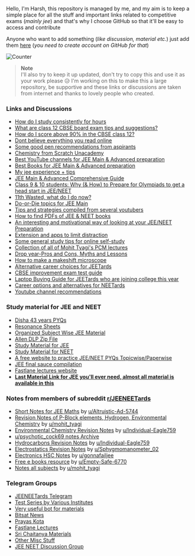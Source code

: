 Hello, I'm Harsh, this repository is managed by me, and my aim is to keep a simple place for all the stuff and important links related to competitive exams (*mainly jee*) and that's why I choose GitHub so that it'll be easy to access and contribute

Anyone who want to add something (*like discussion, material etc.*) just add them [here](https://github.com/harshkad/jeeneet.stuff/issues/new) (*you need to create account on GitHub for that*)

![Counter](https://visitor_badge.deta.dev/?id=harshkad.pcmies&type=pv&style=flat&color=blue&label=visitors)

> **Note**  
> I'll also try to keep it up updated, don't try to copy this and use it as your work please 😥 I'm working on this to make this a large repository, be supportive and these links or discussions are taken from internet and thanks to lovely people who created.

### Links and Discussions

- [How do I study consistently for hours](https://qr.ae/pvWqdN)
- [What are class 12 CBSE board exam tips and suggestions?](https://qr.ae/prboB5)
- [How do I score above 90% in the CBSE class 12?](https://www.quora.com/How-do-I-get-90-%2B-in-12-CBSE/answer/Saumya-Meena-2)
- [Dont believe everything you read online](https://www.reddit.com/r/JEENEETards/comments/10otprw/dont_believe_everything_you_read_online/) 
- [Some good pen recommendations from aspirants](https://www.reddit.com/r/JEENEETards/comments/10zfanj/this_is_for_sabki_mild_entertainment_acche_se/)
- [Chemistry from Scratch Unacademy](https://drive.google.com/file/d/1FTwMLVh9R_Qhyy0dR-lsemWHB6wuiIKC/view)
- [Best YouTube channels for JEE Main & Advanced preparation](https://www.reddit.com/r/JEENEETards/comments/pzc33l/request_to_mods_reupload_with_changes_hope_this/)
- [Best Books for JEE Main & Advanced preparation](https://www.reddit.com/r/JEENEETards/comments/q1vsvc/jeeneet_manual_for_books_requesting_mods_to_add/) 
- [My jee experience + tips](https://www.reddit.com/r/JEENEETards/comments/wz4610/6_years_in_16_mins_maybe_youll_learn_something/) 
- [JEE Main & Advanced Comprehensive Guide](https://www.reddit.com/r/JEENEETards/comments/rr6jdt/jee_mainsadvanced_comprehensive_guide_repost/)
- [Class 9 & 10 students: Why (& How) to Prepare for Olympiads to get a head start in JEE/NEET](https://www.reddit.com/r/JEENEETards/comments/q72hqv/kids_who_are_not_in_ninth_or_tenth_class_and_who/)
- [11th Wasted, what do I do now?](https://www.reddit.com/r/JEENEETards/comments/qv02yu/11th_wasted_what_do_i_do_now/)
- [Do-or-Die topics for JEE Main](https://www.reddit.com/r/JEENEETards/comments/qzsj63/importantdoordie_topics_for_mains_2022/)
- [Tips and strategies compiled from several youtubers](https://www.reddit.com/r/JEENEETards/comments/th41w2/all_the_tips_and_strategy_you_need_apart_from/?utm_source=share&utm_medium=web2x&context=3)
- [How to find PDFs of JEE & NEET books](https://www.reddit.com/r/JEENEETards/comments/qg2da0/the_actually_to_find_and_use_pdfs_of_jee_and_neet/) 
- [An interesting and motivational way of looking at your JEE/NEET Preparation](https://www.reddit.com/r/JEENEETards/comments/rsk20i/something_very_useful_for_jeeneetards_check_it/) 
- [Extension and apps to limit distraction](https://www.reddit.com/r/JEENEETards/comments/rxza3v/recommended_browser_extensions_distraction_apps/?utm_source=share&utm_medium=web2x&context=3)
- [Some general study tips for online self-study](https://www.reddit.com/r/JEENEETards/comments/twnr3t/tips_for_people_going_into_class_11th_and_are/)
- [Collection of all of Mohit Tyagi's PCM lectures](https://docs.google.com/document/d/16uirIb3t5MPXa9f9xknZ2uQnLIA9rLLnMlV_NkHfoJ4/edit)
- [Drop year-Pros and Cons, Myths and Lessons](https://www.reddit.com/r/JEENEETards/comments/v0fhoy/drop_year_pros_cons_myths_lessons/?utm_source=share&utm_medium=web2x&context=3)
- [How to make a makeshift microscope](https://www.reddit.com/r/JEENEETards/comments/v2qbyw/how_to_have_a_140x_jugaad_microscope_setup/?utm_source=share&utm_medium=web2x&context=3)
- [Alternative career choices for JEETards](https://www.reddit.com/r/JEENEETards/comments/vi2ijq/alternative_career_choices/?utm_source=share&utm_medium=web2x&context=3)
- [CBSE improvement exam test guide](https://www.reddit.com/r/JEENEETards/comments/w72uzk/nahi_aa_rhe_75_improvement_test_guide/?utm_source=share&utm_medium=web2x&context=3)
- [Laptop Buying Guide for JEETards who are joining college this year](https://www.reddit.com/r/JEENEETards/comments/xesz71/laptop_buying_guide_for_jeetards_who_are_joining/?utm_source=share&utm_medium=web2x&context=3)
- [Career options and alternatives for NEETards](https://www.reddit.com/r/JEENEETards/comments/ylrash/career_options_alternatives_for_pcbtardsneetards/?utm_source=share&utm_medium=web2x&context=3)
- [Youtube channel recommendations](https://www.reddit.com/r/JEENEETards/comments/wne7nt/gr8_underrated_youtube_channels_for_jee_advanced/)

### Study material for JEE and NEET

- [Disha 43 years PYQs](https://drive.google.com/drive/folders/1iZx6KDmSy0kpZEUJRRaLn17xDJNAXMYR?usp=share_link)
- [Resonance Sheets](https://drive.google.com/drive/folders/1gTroyJg3lNVQHxHXhYv4KQ_M14l02q1N?usp=share_link)
- [Organized Subject Wise JEE Material](https://drive.google.com/drive/folders/1-5sTDPA1aK5y6dwY-wyHfeAPdRUB9dpG)
- [Allen DLP Zip File](https://drive.google.com/file/d/1D9napBdRIqT2wdYRiefjf_yQfgxwIEMj/view)
- [Study Material for JEE](https://drive.google.com/drive/folders/1k0cW55ub2nbYVwHk90Z8S3xkCEdkLOlt)
- [Study Material for NEET](https://drive.google.com/drive/folders/1VjgCZP20FW5IYvL1qPmQynTXtAo6VxOf)
- [A free website to practice JEE/NEET PYQs Topicwise/Paperwise](https://questions.examside.com/)
- [JEE final sauce compilation](https://www.reddit.com/r/JEENEETards/comments/x82u7l/final_sauce_compilation_for_jee_2023tards/?utm_source=share&utm_medium=web2x&context=3)
- [Fastlane lectures website](https://www.reddit.com/r/JEENEETards/comments/z399tq/creating_a_site_for_systematic_and_easy_access_of/)
- **[Last Material Link for JEE you'll ever need, almost all material is available in this](https://drive.google.com/drive/folders/1G85ClGqb-M69rRMARVXDEFhTApQhiteV?usp=share_link)**

### Notes from members of subreddit [r/JEENEETards](https://www.reddit.com/r/JEENEETards)

- [Short Notes for JEE Maths](https://drive.google.com/drive/folders/1ImeOLviyCfXUlbkS0ANyvWyR3KX5WUOs?usp=sharing)  by  [u/Altruistic-Ad-5744](https://www.reddit.com/u/Altruistic-Ad-5744)
- [Revision Notes of P-Block elements, Hydrogen, Environmental Chemistry](https://www.reddit.com/user/psychotic_cock69/comments/ttrlb5/credits_to_sir_umohit_tyagi_i_have_made_these/?utm_source=share&utm_medium=web2x&context=3)  by  [u/mohit_tyagi](https://www.reddit.com/u/mohit_tyagi)
- [Environmental Chemistry Revision Notes](https://www.reddit.com/r/JEENEETards/comments/ua9v46/environmental_chem_short_notes_lelo/?utm_source=share&utm_medium=web2x&context=3)  by  [u/Individual-Eagle759](https://www.reddit.com/u/Individual-Eagle759)
- [u/psychotic_cock69 notes Archive](https://www.reddit.com/r/undefined/comments/u6hhuk/comment/i58bbki/?utm_source=share&utm_medium=web2x&context=3)
- [Hydrocarbons Revision Notes](https://imgur.com/gallery/psIyMh1)  by  [u/Individual-Eagle759](https://www.reddit.com/u/Individual-Eagle759)
- [Electrostatics Revision Notes](https://www.reddit.com/r/JEENEETards/comments/u5gtmz/electric_charges_fields_notes_in_8_pages/?utm_source=share&utm_medium=web2x&context=3)  by  [u/Sphygmomanometer_02](https://www.reddit.com/u/Sphygmomanometer_02)
- [Electronics HSC Notes](https://www.reddit.com/r/JEENEETards/comments/v8lz1t/for_hsctards_who_took_electronics_here_are_my/?utm_source=share&utm_medium=web2x&context=3)  by  [u/gonnafailjee](https://www.reddit.com/u/gonnafailjee)
- [Free e books resource](https://drive.google.com/drive/folders/1v14rJL89oR672KS8DMb2eSgOZkTAq9k_?usp=sharing)  by  [u/Empty-Safe-6770](https://www.reddit.com/u/Empty-Safe-6770)
- [Notes all subjects](https://www.reddit.com/r/JEENEETards/comments/xl8jih/all_my_notes_goodbye_d/)  by  [u/mohit_tyagi](https://www.reddit.com/u/mohit_tyagi)

### Telegram Groups

- [JEENEETards Telegram](https://www.google.com/url?q=https://telegram.me/JEENEETardsTelegram)
- [Test Series by Various Institutes](https://www.google.com/url?q=https://telegram.me/Test_Series_For_Jee)
- [Very useful bot for materials](https://www.google.com/url?q=https://telegram.me/Tarun2004bot)
- [Bitsat News](https://www.google.com/url?q=https://telegram.me/BITSAT_2022)
- [Prayas Kota](https://www.google.com/url?q=https://telegram.me/+ipttk90JqzE4ZmFl)
- [Fastlane Lectures](https://www.google.com/url?q=https://telegram.me/+MiF_qBmOWcY5YjJl)
- [Sri Chaitanya Materials](https://www.google.com/url?q=https://telegram.me/jeeforyou1)
- [Other Misc Stuff](https://www.google.com/url?q=https://telegram.me/iit_jee_mains_advanced_material)
- [JEE NEET Discussion Group](https://www.google.com/url?q=https://telegram.me/jee_neet_discussion_group)
